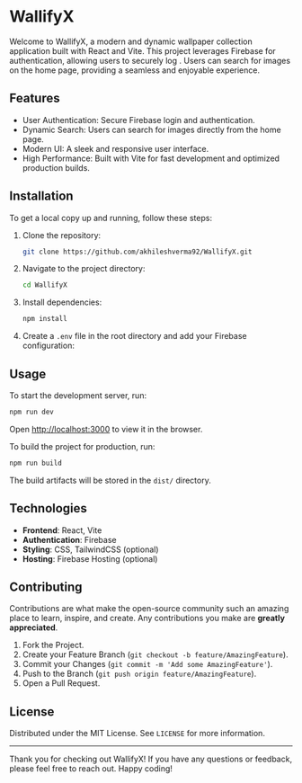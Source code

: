 # WallifyX

Welcome to WallifyX, a modern and dynamic wallpaper collection application built with React and Vite. This project leverages Firebase for authentication, allowing users to securely log . Users can search for images on the home page, providing a seamless and enjoyable experience.


## Features

- User Authentication: Secure Firebase login and authentication.
- Dynamic Search: Users can search for images directly from the home page.
- Modern UI: A sleek and responsive user interface.
- High Performance: Built with Vite for fast development and optimized production builds.



## Installation

To get a local copy up and running, follow these steps:

1. Clone the repository:

   ```bash
   git clone https://github.com/akhileshverma92/WallifyX.git
   ```

2. Navigate to the project directory:

   ```bash
   cd WallifyX
   ```

3. Install dependencies:

   ```bash
   npm install
   ```

4. Create a `.env` file in the root directory and add your Firebase configuration:

  

## Usage

To start the development server, run:

```bash
npm run dev
```

Open [http://localhost:3000](http://localhost:3000) to view it in the browser.

To build the project for production, run:

```bash
npm run build
```

The build artifacts will be stored in the `dist/` directory.

## Technologies

- **Frontend**: React, Vite
- **Authentication**: Firebase
- **Styling**: CSS, TailwindCSS (optional)
- **Hosting**: Firebase Hosting (optional)

## Contributing

Contributions are what make the open-source community such an amazing place to learn, inspire, and create. Any contributions you make are **greatly appreciated**.

1. Fork the Project.
2. Create your Feature Branch (`git checkout -b feature/AmazingFeature`).
3. Commit your Changes (`git commit -m 'Add some AmazingFeature'`).
4. Push to the Branch (`git push origin feature/AmazingFeature`).
5. Open a Pull Request.

## License

Distributed under the MIT License. See `LICENSE` for more information.

---

Thank you for checking out WallifyX! If you have any questions or feedback, please feel free to reach out. Happy coding!
